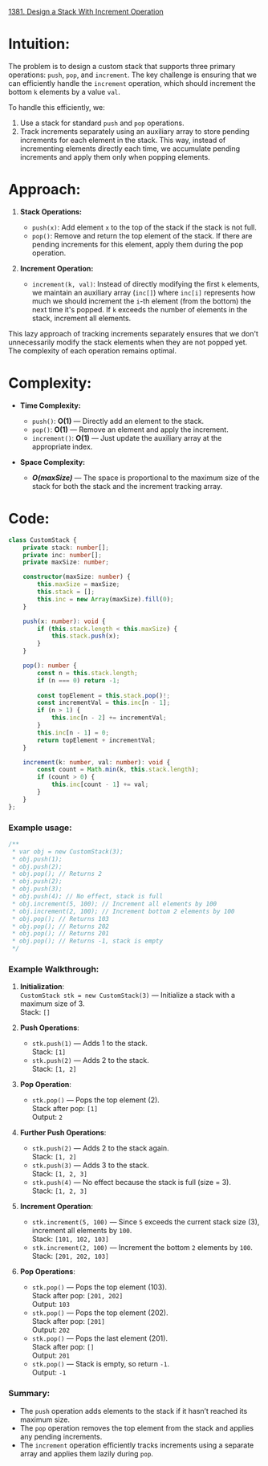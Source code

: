 [1381. Design a Stack With Increment Operation](https://leetcode.com/problems/design-a-stack-with-increment-operation/)

# Intuition:
The problem is to design a custom stack that supports three primary operations: `push`, `pop`, and `increment`. The key challenge is ensuring that we can efficiently handle the `increment` operation, which should increment the bottom `k` elements by a value `val`. 

To handle this efficiently, we:
1. Use a stack for standard `push` and `pop` operations.
2. Track increments separately using an auxiliary array to store pending increments for each element in the stack. This way, instead of incrementing elements directly each time, we accumulate pending increments and apply them only when popping elements.

# Approach:
1. **Stack Operations:**
   - `push(x)`: Add element `x` to the top of the stack if the stack is not full.
   - `pop()`: Remove and return the top element of the stack. If there are pending increments for this element, apply them during the pop operation.
   
2. **Increment Operation:**
   - `increment(k, val)`: Instead of directly modifying the first `k` elements, we maintain an auxiliary array (`inc[]`) where `inc[i]` represents how much we should increment the `i`-th element (from the bottom) the next time it's popped. If `k` exceeds the number of elements in the stack, increment all elements.

This lazy approach of tracking increments separately ensures that we don't unnecessarily modify the stack elements when they are not popped yet. The complexity of each operation remains optimal.

# Complexity:
- **Time Complexity:**
  - `push()`: **O(1)** — Directly add an element to the stack.
  - `pop()`: **O(1)** — Remove an element and apply the increment.
  - `increment()`: **O(1)** — Just update the auxiliary array at the appropriate index.
  
- **Space Complexity:**
  - ***O(maxSize)*** — The space is proportional to the maximum size of the stack for both the stack and the increment tracking array.

# Code:
```typescript
class CustomStack {
    private stack: number[];
    private inc: number[];
    private maxSize: number;

    constructor(maxSize: number) {
        this.maxSize = maxSize;
        this.stack = [];
        this.inc = new Array(maxSize).fill(0);
    }

    push(x: number): void {
        if (this.stack.length < this.maxSize) {
            this.stack.push(x);
        }
    }

    pop(): number {
        const n = this.stack.length;
        if (n === 0) return -1;
        
        const topElement = this.stack.pop()!;
        const incrementVal = this.inc[n - 1];
        if (n > 1) {
            this.inc[n - 2] += incrementVal;
        }
        this.inc[n - 1] = 0;
        return topElement + incrementVal;
    }

    increment(k: number, val: number): void {
        const count = Math.min(k, this.stack.length);
        if (count > 0) {
            this.inc[count - 1] += val;
        }
    }
};

```

### Example usage:
 
```typescript
/**
 * var obj = new CustomStack(3);
 * obj.push(1);
 * obj.push(2);
 * obj.pop(); // Returns 2
 * obj.push(2);
 * obj.push(3);
 * obj.push(4); // No effect, stack is full
 * obj.increment(5, 100); // Increment all elements by 100
 * obj.increment(2, 100); // Increment bottom 2 elements by 100
 * obj.pop(); // Returns 103
 * obj.pop(); // Returns 202
 * obj.pop(); // Returns 201
 * obj.pop(); // Returns -1, stack is empty
 */
```

### Example Walkthrough:
1. **Initialization**:  
   `CustomStack stk = new CustomStack(3)` — Initialize a stack with a maximum size of 3.  
   Stack: `[]`

2. **Push Operations**:  
   - `stk.push(1)` — Adds 1 to the stack.  
     Stack: `[1]`
   - `stk.push(2)` — Adds 2 to the stack.  
     Stack: `[1, 2]`

3. **Pop Operation**:  
   - `stk.pop()` — Pops the top element (2).  
     Stack after pop: `[1]`  
     Output: `2`

4. **Further Push Operations**:  
   - `stk.push(2)` — Adds 2 to the stack again.  
     Stack: `[1, 2]`
   - `stk.push(3)` — Adds 3 to the stack.  
     Stack: `[1, 2, 3]`
   - `stk.push(4)` — No effect because the stack is full (size = 3).  
     Stack: `[1, 2, 3]`

5. **Increment Operation**:  
   - `stk.increment(5, 100)` — Since `5` exceeds the current stack size (3), increment all elements by `100`.  
     Stack: `[101, 102, 103]`
   - `stk.increment(2, 100)` — Increment the bottom `2` elements by `100`.  
     Stack: `[201, 202, 103]`

6. **Pop Operations**:  
   - `stk.pop()` — Pops the top element (103).  
     Stack after pop: `[201, 202]`  
     Output: `103`
   - `stk.pop()` — Pops the top element (202).  
     Stack after pop: `[201]`  
     Output: `202`
   - `stk.pop()` — Pops the last element (201).  
     Stack after pop: `[]`  
     Output: `201`
   - `stk.pop()` — Stack is empty, so return `-1`.  
     Output: `-1`

### Summary:
- The `push` operation adds elements to the stack if it hasn’t reached its maximum size.
- The `pop` operation removes the top element from the stack and applies any pending increments.
- The `increment` operation efficiently tracks increments using a separate array and applies them lazily during `pop`.